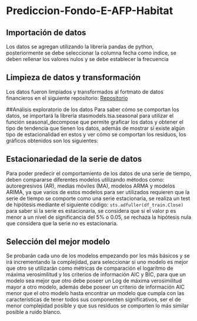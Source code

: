 # Prediccion-Fondo-E-AFP-Habitat

## Importación de datos
Los datos se agregan utilizando la librería pandas de python, posteriormente se debe seleccionar la columna fecha como índice, se deben rellenar los valores nulos y se debe establecer la frecuencia

## Limpieza de datos y transformación
Los datos fueron limpiados y transformados al fortmato de datos financieros en el siguiente repositorio: [Repositorio](https://github.com/CristianNac/Formatear-cuotas-fondo-E)

##Análisis exploratorio de los datos 
Para saber cómo se comportan los datos, se importará la librería stasmodels.tsa.seasonal para utilizar el función seasonal_decompose que permite graficar los datos y obtener
el tipo de tendencia que tienen los datos, además de mostrar si existe algún tipo de estacionalidad en estos y ver cómo se comportan los residuos, los gráficos obtenidos son los siguientes:

## Estacionariedad de la serie de datos

Para poder predecir el comportamiento de los datos de una serie de tiempo, deben compararse diferentes modelos utilizando métodos como: autoregresivos (AR), medias móviles (MA), modelos ARMA y modelos ARIMA, ya que varios de estos modelos para ser utilizados requieren que la serie de tiempo se comporte como una serie estacionaria, se realiza un test de hipótesis mediante el siguiente código: ```sts.adfuller(df_train.Close)``` para saber si la serie es estacionaria, se considera que si el valor p es menor a un nivel de significancia del 5% o 0.05, se rechaza la hipótesis nula que considera que la serie no es estacionaria.

## Selección del mejor modelo

Se probarán cada uno de los modelos empezando por los más básicos y se irá incrementando la complejidad, para seleccionar si uno modelo es mejor que otro se utilizarán como métricas de comparación el logarítmo de máxima verosimilitud y los criterios de información AIC y BIC, para que un modelo sea mejor que otro debe poseer un Log de máxima verosimilitud mayor a otro modelo, además debe poseer un criterio de información AIC menor que el otro modelo hasta encontrar un modelo que cumpla con las características de tener todos sus componenten significativos, ser el de menor complejidad posible y que sus residuos se comporten lo más similar posible a ruido blanco.


